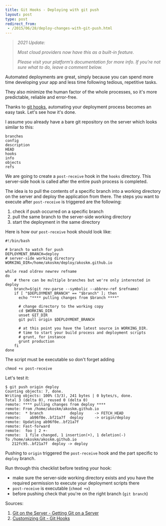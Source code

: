 ```yaml
---
title: Git Hooks - Deploying with git push
layout: post
type: post
redirect_from:
 - /2015/06/28/deploy-changes-with-git-push.html
---
```


> *2021 Update:*
>
> *Most cloud providers now have this as a built-in feature.*
>
> *Please visit your platform’s documentation for more info. If you're not sure what to do, leave a comment below.*

Automated deployments are great, simply because you can spend more time developing your app and less time following tedious, repetitive tasks.

They also minimize the human factor of the whole processes, so it's more predictable, reliable and error-free.

Thanks to [git hooks](https://git-scm.com/book/en/v2/Customizing-Git-Git-Hooks), automating your deployment process becomes an easy task. Let's see how it's done.

I assume you already have a bare git repository on the server which looks similar to this:

```
branches
config
description
HEAD
hooks
info
objects
refs
```

We are going to create a `post-receive` hook in the `hooks` directory. This server-side hook is called after the entire push process is completed.

The idea is to pull the contents of a specific branch into a working directory on the server and deploy the application from there. The steps you want to execute after `post-receive` is triggered are the following:

1. check if push occurred on a specific branch
2. pull the same branch to the server-side working directory
3. start the deployment in the same directory

Here is how our `post-receive` hook should look like:

```
#!/bin/bash

# branch to watch for push
DEPLOYMENT_BRANCH=deploy
# server-side working directory
WORKING_DIR=/home/akoskm/deploy/akoskm.github.io

while read oldrev newrev refname
do
    # there can be multiple branches but we're only interested in deploy
    branch=$(git rev-parse --symbolic --abbrev-ref $refname)
    if [ "$DEPLOYMENT_BRANCH" == "$branch" ]; then
      echo "**** pulling changes from $branch ****"

      # change directory to the working copy
      cd $WORKING_DIR
      unset GIT_DIR
      git pull origin $DEPLOYMENT_BRANCH

      # at this point you have the latest source in WORKING_DIR.
      # time to start your build process and deployment scripts
      # grunt, for instance
      grunt production
    fi
done
```

The script must be executable so don't forget adding

```
chmod +x post-receive
```

Let's test it:

```
$ git push origin deploy
Counting objects: 7, done.
Writing objects: 100% (3/3), 241 bytes | 0 bytes/s, done.
Total 3 (delta 0), reused 0 (delta 0)
remote: **** pulling changes from deploy ****
remote: From /home/akoskm/akoskm.github.io
remote:  * branch            deploy     -> FETCH_HEAD
remote:    ab96f0e..bf21a7f  deploy     -> origin/deploy
remote: Updating ab96f0e..bf21a7f
remote: Fast-forward
remote:  foo | 2 +-
remote:  1 file changed, 1 insertion(+), 1 deletion(-)
To /home/akoskm/akoskm.github.io
   212fc95..bf21a7f  deploy -> deploy
```

Pushing to `origin` triggered the `post-receive` hook and the part specific to `deploy` branch.

Run through this checklist before testing your hook:

+ make sure the server-side working directory exists and you have the required permission to execute your deployment scripts there
+ `post-receive` is executable (`chmod +x`)
+ before pushing check that you're on the right branch (`git branch`)

Sources:

1. [Git on the Server - Getting Git on a Server](https://git-scm.com/book/en/v2/Git-on-the-Server-Getting-Git-on-a-Server)
2. [Customizing Git - Git Hooks](https://git-scm.com/book/en/v2/Customizing-Git-Git-Hooks)
